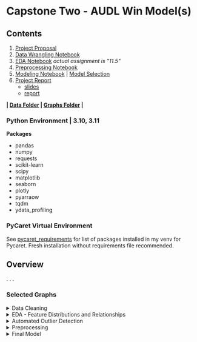 # Capstone Two - AUDL Win Model(s)

## Contents

 1. [Project Proposal](/Capstone%20Two/propsal.pdf)
 2. [Data Wrangling Notebook](/Capstone%20Two/7.6_Wrangling.ipynb)
 3. [EDA Notebook](/Capstone%20Two/11.6_EDA.ipynb) *actual assignment is "11.5"*
 4. [Preprocessing Notebook](/Capstone%20Two/16.3_Preprocessing-Training.ipynb)
 5. [Modeling Notebook](/Capstone%20Two/18.3_Modeling_final.ipynb.ipynb) | [Model Selection](/Capstone%20Two/18.3_Modeling_selection.ipynb.ipynb)
 6. [Project Report](/Capstone%20Two/Report)
	- [slides](/Capstone%20Two/Report/slides.pdf)
	- [report](/Capstone%20Two/Report/report.pdf)
   
**| [Data Folder](/Capstone%20Two/data/) | [Graphs Folder](/Capstone%20Two/graphs/) |**

### Python Environment | 3.10, 3.11

**Packages**
 - pandas 
 - numpy
 - requests
 - scikit-learn
 - scipy
 - matplotlib
 - seaborn
 - plotly
 - pyarraow
 - tqdm
 - ydata_profiling
 
### PyCaret Virtual Environment

See [pycaret_requirements](/pycaret_requirements.txt) for list of packages installed in my venv for Pycaret. Fresh installation without requirements file recommended.
 
   
## Overview

. . .


### Selected Graphs

<details><summary>Data Cleaning</summary>

![Initial](/Capstone%20Two/graphs/data_cleaning/initial_distributions.png "Feature distributions after data collection") 
![Final](/Capstone%20Two/graphs/data_cleaning/clean_1_distributions.png "Feature distributions after data cleaning") 

</details>

<details><summary>EDA - Feature Distributions and Relationships</summary>

![Correlation](/Capstone%20Two/graphs/EDA/corr_heatmap.png "Correlation Heat Map") 
![Distribution, Margin](/Capstone%20Two/graphs/EDA/hist_vs_margin.png "Features vs home margin") 
![Distribution, Win](/Capstone%20Two/graphs/EDA/all_features_hist_vs_win.png "Features vs home win chance") 

</details>

<details><summary>Automated Outlier Detection</summary>

*see more thresholds and outlier detection based on PCA components in [folder](/Capstone%20Two/graphs/Outlier%20Detection)*

![Isolation Forest](/Capstone%20Two/graphs/Outlier%20Detection/engineered%20features/IsoForest_0.05.png "Isolation Forest - outlier detection") 
![Local Outlier Factor](/Capstone%20Two/graphs/Outlier%20Detection/engineered%20features/LocalOutlierFactor_.05.png "Local Outlier Factor - outlier detection") 


</details>

<details><summary>Preprocessing</summary>

**Linear Model Feature Selection**
![feature selection](/Capstone%20Two/graphs/PreProc/linear-models_feature-selection-zoomed.png "various linear models performance vs number of features selected") 

**Model Selection after HyperParameter Tuning**
![model selection](/Capstone%20Two/graphs/PreProc/model-selection_RMSE-vs-MAE.png "Tuned model metrics") 

</details>

<details><summary>Final Model</summary>


![residuals_1](/Capstone%20Two/graphs/Model/final_predicted-vs-actual.png "Predicted Home Margin vs Actual Home Margin") 
![residuals_2](/Capstone%20Two/graphs/Model/final_residual-by-yearl.png "Residuals by season") 
![residuals_3](//Capstone%20Two/graphs/Model/final_residual-by-team.png "Resiudals by home/away team")

</details>




